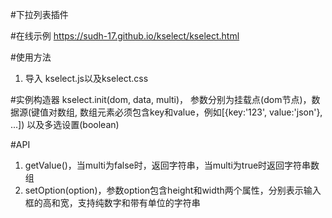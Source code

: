 #下拉列表插件

#在线示例
https://sudh-17.github.io/kselect/kselect.html

#使用方法
1. 导入 kselect.js以及kselect.css

#实例构造器
kselect.init(dom, data, multi)， 参数分别为挂载点(dom节点)，数据源(键值对数组, 数组元素必须包含key和value，例如[{key:'123', value:'json'}, ...]) 以及多选设置(boolean)

#API
1. getValue()，当multi为false时，返回字符串，当multi为true时返回字符串数组
2. setOption(option)，参数option包含height和width两个属性，分别表示输入框的高和宽，支持纯数字和带有单位的字符串